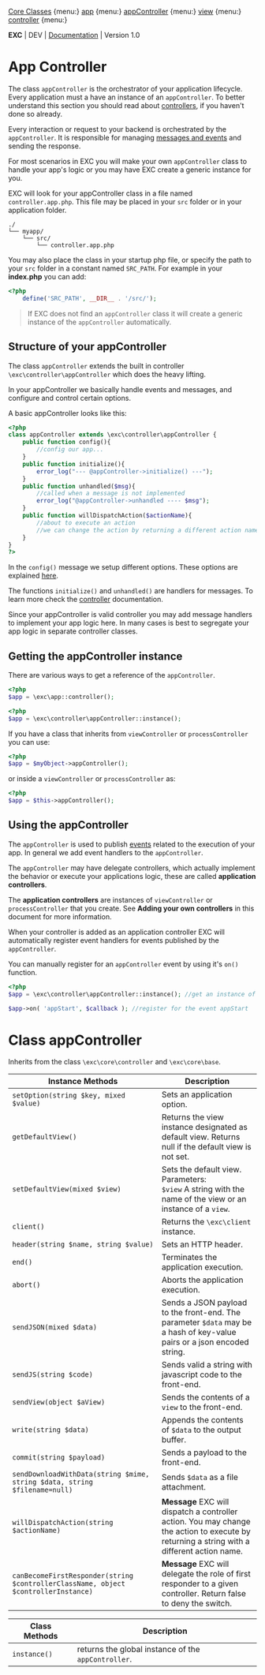[Core Classes]() {menu:}
[app](./bke_ref_app.md) {menu:}
[appController](./bke_ref_appcontroller.md) {menu:}
[view](./bke_ref_view.md) {menu:}
[controller](./bke_ref_controller.md) {menu:}

**EXC** | DEV | [Documentation](./doc_index.md) | Version 1.0<BR>

# App Controller #

The class `appController` is the orchestrator of your application lifecycle. Every application must a have an instance of an `appController`. To better understand this section you should read about [controllers](./doc_server_controllers.md), if you haven't done so already.

Every interaction or request to your backend is orchestrated by the `appController`. It is responsible for managing [messages and events](./doc_server_events.md) and sending the response.

For most scenarios in EXC you will make your own `appController` class to handle your app's logic or you may have EXC create a generic instance for you.


EXC will look for your appController class in a file named `controller.app.php`.  This file may be placed in your `src` folder or in your application folder.
```
./
└── myapp/
    └── src/
	    └── controller.app.php
```

You may also place the class in your startup php file, or specify the path to your `src` folder in a constant named `SRC_PATH`. For example in your **index.php** you can add:

```PHP
<?php
	define('SRC_PATH', __DIR__ . '/src/');

```

> If EXC does not find an `appController` class it will create a generic instance of the `appController` automatically.

## Structure of your appController ##

The class `appController` extends the built in controller `\exc\controller\appController` which does the heavy lifting.

In your appController we basically handle events and messages, and configure and control certain options.

A basic appController looks like this:

```php
<?php
class appController extends \exc\controller\appController {
	public function config(){
		//config our app...
	}
	public function initialize(){
		error_log("--- @appController->initialize() ---");
	}
	public function unhandled($msg){
		//called when a message is not implemented
		error_log("@appController->unhandled ---- $msg");
	}
	public function willDispatchAction($actionName){
		//about to execute an action
		//we can change the action by returning a different action name here
	}
}
?>
```

In the `config()` message we setup different options. These options are explained [here](./doc_server_config.md).

The functions `initialize()` and `unhandled()` are handlers for messages. To learn more check the [controller](./doc_server_controllers.md) documentation.

Since your appController is valid controller you may add message handlers to implement your app logic here. In many cases is best to segregate your app logic in separate controller classes.

## Getting the appController instance ##

There are various ways to get a reference of the `appController`.

```PHP
<?php
$app = \exc\app::controller();
```

```PHP
<?php
$app = \exc\controller\appController::instance();
```

If you have a class that inherits from `viewController` or `processController` you can use:
```PHP
<?php
$app = $myObject->appController();
```
or inside a `viewController` or `processController` as:
```PHP
<?php
$app = $this->appController();
```

## Using the appController ##

The `appController` is used to publish [events](./doc_server_events.md) related to the execution of your app. In general we add event handlers to the `appController`.

The `appController` may have delegate controllers, which actually implement the behavior or execute your applications logic, these are called **application controllers**.

The **application controllers** are instances of `viewController` or `processController` that you create. See **Adding your own controllers** in this document for more information.

When your controller is added as an application controller EXC will automatically register event handlers for events published by the `appController`.

You can manually register for an `appController` event by using it's `on()` function.

```php
<?php
$app = \exc\controller\appController::instance(); //get an instance of the app controller

$app->on( 'appStart', $callback ); //register for the event appStart
```

# Class appController #

Inherits from the class `\exc\core\controller` and `\exc\core\base`.

| Instance Methods | Description |
| -- | -- |
| `setOption(string $key, mixed $value)` | Sets an application option. |
| `getDefaultView()` | Returns the view instance designated as default view. Returns null if the default view is not set. |
| `setDefaultView(mixed $view)` | Sets the default view.<br>Parameters:<br>`$view` A string with the name of the view or an instance of a `view`. |
| `client()` | Returns the `\exc\client` instance. |
| `header(string $name, string $value)` | Sets an HTTP header. |
| `end()` | Terminates the application execution. |
| `abort()` | Aborts the application execution. |
| `sendJSON(mixed $data)` | Sends a JSON payload to the front-end. The parameter `$data` may be a hash of key-value pairs or a json encoded string. |
| `sendJS(string $code)` | Sends valid a string with javascript code to the front-end. |
| `sendView(object $aView)` | Sends the contents of a `view` to the front-end. |
| `write(string $data)` | Appends the contents of `$data` to the output buffer. |
| `commit(string $payload)` | Sends a payload to the front-end. |
| `sendDownloadWithData(string $mime, string $data, string $filename=null)` | Sends `$data` as a file attachment. |
| `willDispatchAction(string $actionName)` | **Message** EXC will dispatch a controller action. You may change the action to execute by returning a string with a different action name. |
| `canBecomeFirstResponder(string $controllerClassName, object $controllerInstance)` | **Message** EXC will delegate the role of first responder to a given controller. Return false to deny the switch. |

| Class Methods | Description |
| -- | -- |
| `instance()` | returns the global instance of the `appController`. |
